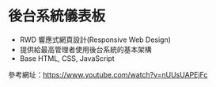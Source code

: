 # 後台系統儀表板

- RWD 響應式網頁設計(Responsive Web Design)  
- 提供給最高管理者使用後台系統的基本架構
- Base HTML, CSS, JavaScript

參考網址：https://www.youtube.com/watch?v=nUUsUAPEjFc